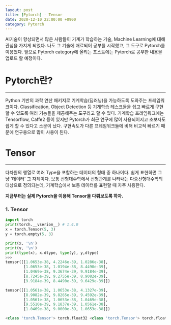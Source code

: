 ```yaml
---
layout: post
title: [Pytorch] - Tensor
date: 2020-12-10 22:00:00 +0900
category: Pytorch
---
```

AI기술이 향상되면서 많은 사람들이 기계가 학습하는 기술, Machine Learning에 대해 관심을 가지게 되었다. 나도 그 기술에 매료되어 공부를 시작했고, 그 도구로 Pytorch를 이용했다. 앞으로 Pytorch category에 올리는 포스트에는 Pytorch로 공부한 내용을 업로드 할 예정이다.

# Pytorch란?
<hr>

Python 기반의 과학 연산 패키지로 기계학습(딥러닝)을 가능하도록 도와주는 프레임워크이다. Classification, Object Detection 등 기계학습 테스크들을 쉽고 빠르게 구현할 수 있도록 여러 기능들을 제공해주는 도구라고 할 수 있다. 기계학습 프레임워크에는 Tensorflow, Caffe2 등이 있지만 Pytorch가 최근 연구에 많이 사용되어지고 초보자도 쉽게 할 수 있다고 소문이 났다. 구현속도가 다른 프레임워크들에 비해 비교적 빠르기 때문에 연구용으로 많이 사용이 된다.

# Tensor
<hr>

다차원의 행열로 여러 Type을 포함하는 데이터의 형태 중 하나이다. 쉽게 표현하면 그냥 '데이터' 그 자체이다. 보통 선형대수학에서 선형관계를 나타내는 다중선형대수학의 대상으로 정의되는데, 기계학습에서 보통 데이터를 표현할 때 자주 사용한다.

**지금부터는 실제 Pytorch을 이용해 Tensor을 다뤄보도록 하자.**

### 1. Tensor
```python
import torch
print(torch.__vserion__) # 1.4.0
x = torch.Tensor(5, 3)
y = torch.empty(5, 3)

print(x, '\n')
print(y, '\n')
print(type(x), x.dtype, type(y), y,dtype)
>>> 
tensor([[1.0653e-38, 4.2246e-39, 1.0286e-38],
        [1.0653e-38, 1.0194e-38, 8.4490e-39],
        [1.0469e-38, 9.3674e-39, 9.9184e-39],
        [8.7245e-39, 9.2755e-39, 8.9082e-39],
        [9.9184e-39, 8.4490e-39, 9.6429e-39]]) 

tensor([[1.0561e-38, 1.0653e-38, 4.1327e-39],
        [8.9082e-39, 9.8265e-39, 9.4592e-39],
        [1.0561e-38, 1.0653e-38, 1.0469e-38],
        [9.5510e-39, 9.1837e-39, 1.0561e-38],
        [1.0469e-38, 9.0000e-39, 1.0653e-38]]) 

<class 'torch.Tensor'> torch.float32 <class 'torch.Tensor'> torch.float32
```